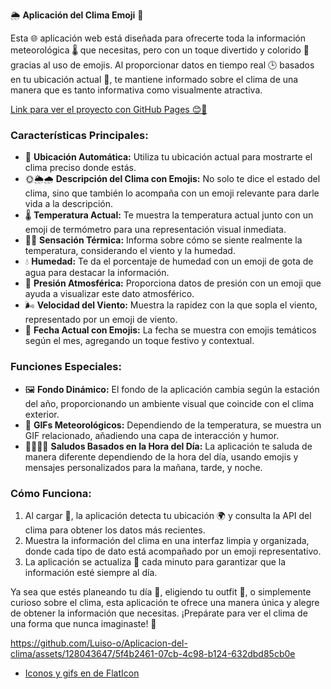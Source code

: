 🌦️ **Aplicación del Clima Emoji** 🌈

Esta 🌐 aplicación web está diseñada para ofrecerte toda la información meteorológica 🌡️ que necesitas, pero con un toque divertido y colorido 🎨 gracias al uso de emojis. Al proporcionar datos en tiempo real 🕒 basados en tu ubicación actual 📍, te mantiene informado sobre el clima de una manera que es tanto informativa como visualmente atractiva.

<a href="https://luiso-o.github.io/Aplicacion-del-clima/" target="_blank">Link para ver el proyecto con GitHub Pages 😊🔗</a>

### Características Principales:

- 📍 **Ubicación Automática:** Utiliza tu ubicación actual para mostrarte el clima preciso donde estás.
- 🌞🌦️🌧️ **Descripción del Clima con Emojis:** No solo te dice el estado del clima, sino que también lo acompaña con un emoji relevante para darle vida a la descripción.
- 🌡️ **Temperatura Actual:** Te muestra la temperatura actual junto con un emoji de termómetro para una representación visual inmediata.
- 🥵🥶 **Sensación Térmica:** Informa sobre cómo se siente realmente la temperatura, considerando el viento y la humedad.
- 💧 **Humedad:** Te da el porcentaje de humedad con un emoji de gota de agua para destacar la información.
- 🔵 **Presión Atmosférica:** Proporciona datos de presión con un emoji que ayuda a visualizar este dato atmosférico.
- 🌬️ **Velocidad del Viento:** Muestra la rapidez con la que sopla el viento, representado por un emoji de viento.
- 📅 **Fecha Actual con Emojis:** La fecha se muestra con emojis temáticos según el mes, agregando un toque festivo y contextual.

### Funciones Especiales:

- 🖼️ **Fondo Dinámico:** El fondo de la aplicación cambia según la estación del año, proporcionando un ambiente visual que coincide con el clima exterior.
- 🎥 **GIFs Meteorológicos:** Dependiendo de la temperatura, se muestra un GIF relacionado, añadiendo una capa de interacción y humor.
- 🌅🌞🌆🌙 **Saludos Basados en la Hora del Día:** La aplicación te saluda de manera diferente dependiendo de la hora del día, usando emojis y mensajes personalizados para la mañana, tarde, y noche.

### Cómo Funciona:

1. Al cargar 🔄, la aplicación detecta tu ubicación 🌍 y consulta la API del clima para obtener los datos más recientes.
2. Muestra la información del clima en una interfaz limpia y organizada, donde cada tipo de dato está acompañado por un emoji representativo.
3. La aplicación se actualiza 🔄 cada minuto para garantizar que la información esté siempre al día.

Ya sea que estés planeando tu día 📅, eligiendo tu outfit 🧥, o simplemente curioso sobre el clima, esta aplicación te ofrece una manera única y alegre de obtener la información que necesitas. ¡Prepárate para ver el clima de una forma que nunca imaginaste! 🌟

https://github.com/Luiso-o/Aplicacion-del-clima/assets/128043647/5f4b2461-07cb-4c98-b124-632dbd85cb0e

* <a href = "https://www.flaticon.es/">Iconos y gifs en de FlatIcon</a>
